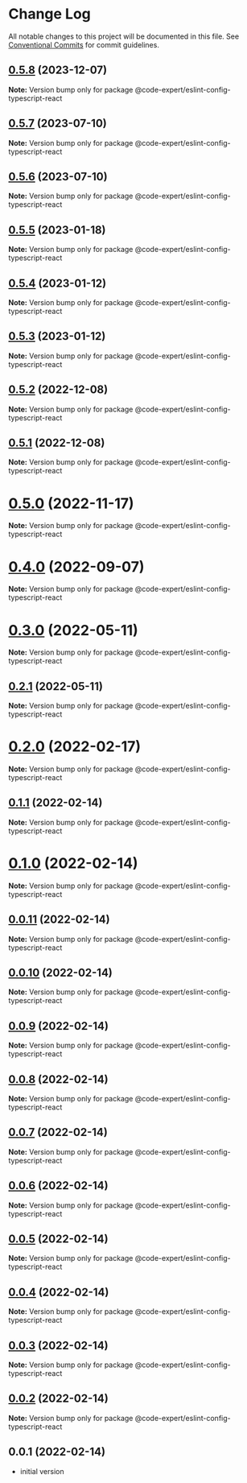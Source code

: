 # Change Log

All notable changes to this project will be documented in this file.
See [Conventional Commits](https://conventionalcommits.org) for commit guidelines.

## [0.5.8](https://github.com/CodeExpertETH/configs/compare/@code-expert/eslint-config-typescript-react@0.5.7...@code-expert/eslint-config-typescript-react@0.5.8) (2023-12-07)

**Note:** Version bump only for package @code-expert/eslint-config-typescript-react

## [0.5.7](https://github.com/CodeExpertETH/configs/compare/@code-expert/eslint-config-typescript-react@0.5.5...@code-expert/eslint-config-typescript-react@0.5.7) (2023-07-10)

**Note:** Version bump only for package @code-expert/eslint-config-typescript-react

## [0.5.6](https://github.com/CodeExpertETH/configs/compare/@code-expert/eslint-config-typescript-react@0.5.5...@code-expert/eslint-config-typescript-react@0.5.6) (2023-07-10)

**Note:** Version bump only for package @code-expert/eslint-config-typescript-react

## [0.5.5](https://github.com/CodeExpertETH/configs/compare/@code-expert/eslint-config-typescript-react@0.5.4...@code-expert/eslint-config-typescript-react@0.5.5) (2023-01-18)

**Note:** Version bump only for package @code-expert/eslint-config-typescript-react

## [0.5.4](https://github.com/CodeExpertETH/configs/compare/@code-expert/eslint-config-typescript-react@0.5.3...@code-expert/eslint-config-typescript-react@0.5.4) (2023-01-12)

**Note:** Version bump only for package @code-expert/eslint-config-typescript-react

## [0.5.3](https://github.com/CodeExpertETH/configs/compare/@code-expert/eslint-config-typescript-react@0.5.2...@code-expert/eslint-config-typescript-react@0.5.3) (2023-01-12)

**Note:** Version bump only for package @code-expert/eslint-config-typescript-react

## [0.5.2](https://github.com/CodeExpertETH/configs/compare/@code-expert/eslint-config-typescript-react@0.5.1...@code-expert/eslint-config-typescript-react@0.5.2) (2022-12-08)

**Note:** Version bump only for package @code-expert/eslint-config-typescript-react

## [0.5.1](https://github.com/CodeExpertETH/configs/compare/@code-expert/eslint-config-typescript-react@0.5.0...@code-expert/eslint-config-typescript-react@0.5.1) (2022-12-08)

**Note:** Version bump only for package @code-expert/eslint-config-typescript-react

# [0.5.0](https://github.com/CodeExpertETH/configs/compare/@code-expert/eslint-config-typescript-react@0.4.0...@code-expert/eslint-config-typescript-react@0.5.0) (2022-11-17)

**Note:** Version bump only for package @code-expert/eslint-config-typescript-react

# [0.4.0](https://github.com/CodeExpertETH/configs/compare/@code-expert/eslint-config-typescript-react@0.3.0...@code-expert/eslint-config-typescript-react@0.4.0) (2022-09-07)

**Note:** Version bump only for package @code-expert/eslint-config-typescript-react

# [0.3.0](https://github.com/CodeExpertETH/configs/compare/@code-expert/eslint-config-typescript-react@0.2.0...@code-expert/eslint-config-typescript-react@0.3.0) (2022-05-11)

**Note:** Version bump only for package @code-expert/eslint-config-typescript-react

## [0.2.1](https://github.com/CodeExpertETH/configs/compare/@code-expert/eslint-config-typescript-react@0.2.0...@code-expert/eslint-config-typescript-react@0.2.1) (2022-05-11)

**Note:** Version bump only for package @code-expert/eslint-config-typescript-react

# [0.2.0](https://github.com/CodeExpertETH/configs/compare/@code-expert/eslint-config-typescript-react@0.1.1...@code-expert/eslint-config-typescript-react@0.2.0) (2022-02-17)

**Note:** Version bump only for package @code-expert/eslint-config-typescript-react

## [0.1.1](https://github.com/CodeExpertETH/configs/compare/@code-expert/eslint-config-typescript-react@0.1.0...@code-expert/eslint-config-typescript-react@0.1.1) (2022-02-14)

**Note:** Version bump only for package @code-expert/eslint-config-typescript-react

# [0.1.0](https://github.com/CodeExpertETH/configs/compare/@code-expert/eslint-config-typescript-react@0.0.11...@code-expert/eslint-config-typescript-react@0.1.0) (2022-02-14)

**Note:** Version bump only for package @code-expert/eslint-config-typescript-react

## [0.0.11](https://github.com/CodeExpertETH/configs/compare/@code-expert/eslint-config-typescript-react@0.0.10...@code-expert/eslint-config-typescript-react@0.0.11) (2022-02-14)

**Note:** Version bump only for package @code-expert/eslint-config-typescript-react

## [0.0.10](https://github.com/CodeExpertETH/configs/compare/@code-expert/eslint-config-typescript-react@0.0.9...@code-expert/eslint-config-typescript-react@0.0.10) (2022-02-14)

**Note:** Version bump only for package @code-expert/eslint-config-typescript-react

## [0.0.9](https://github.com/CodeExpertETH/configs/compare/@code-expert/eslint-config-typescript-react@0.0.8...@code-expert/eslint-config-typescript-react@0.0.9) (2022-02-14)

**Note:** Version bump only for package @code-expert/eslint-config-typescript-react

## [0.0.8](https://github.com/CodeExpertETH/configs/compare/@code-expert/eslint-config-typescript-react@0.0.7...@code-expert/eslint-config-typescript-react@0.0.8) (2022-02-14)

**Note:** Version bump only for package @code-expert/eslint-config-typescript-react

## [0.0.7](https://github.com/CodeExpertETH/configs/compare/@code-expert/eslint-config-typescript-react@0.0.6...@code-expert/eslint-config-typescript-react@0.0.7) (2022-02-14)

**Note:** Version bump only for package @code-expert/eslint-config-typescript-react

## [0.0.6](https://github.com/CodeExpertETH/configs/compare/@code-expert/eslint-config-typescript-react@0.0.5...@code-expert/eslint-config-typescript-react@0.0.6) (2022-02-14)

**Note:** Version bump only for package @code-expert/eslint-config-typescript-react

## [0.0.5](https://github.com/CodeExpertETH/configs/compare/@code-expert/eslint-config-typescript-react@0.0.4...@code-expert/eslint-config-typescript-react@0.0.5) (2022-02-14)

**Note:** Version bump only for package @code-expert/eslint-config-typescript-react

## [0.0.4](https://github.com/CodeExpertETH/configs/compare/@code-expert/eslint-config-typescript-react@0.0.3...@code-expert/eslint-config-typescript-react@0.0.4) (2022-02-14)

**Note:** Version bump only for package @code-expert/eslint-config-typescript-react

## [0.0.3](https://github.com/CodeExpertETH/configs/compare/@code-expert/eslint-config-typescript-react@0.0.2...@code-expert/eslint-config-typescript-react@0.0.3) (2022-02-14)

**Note:** Version bump only for package @code-expert/eslint-config-typescript-react

## [0.0.2](https://github.com/CodeExpertETH/configs/compare/@code-expert/eslint-config-typescript-react@0.2.1...@code-expert/eslint-config-typescript-react@0.0.2) (2022-02-14)

**Note:** Version bump only for package @code-expert/eslint-config-typescript-react

## 0.0.1 (2022-02-14)

- initial version
